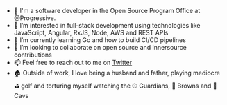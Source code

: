 - 👋 I'm a software developer in the Open Source Program Office at @Progressive.
- 👀 I’m interested in full-stack development using technologies like JavaScript, Angular, RxJS, Node, AWS and REST APIs
- 🌱 I’m currently learning Go and how to build CI/CD pipelines
- 💞️ I’m looking to collaborate on open source and innersource contributions
- 📫 Feel free to reach out to me on [Twitter](https://twitter.com/mikejancar)
- :house: Outside of work, I love being a husband and father, playing mediocre :golf: golf and torturing myself watching the :baseball: Guardians, :football: Browns and :basketball: Cavs
